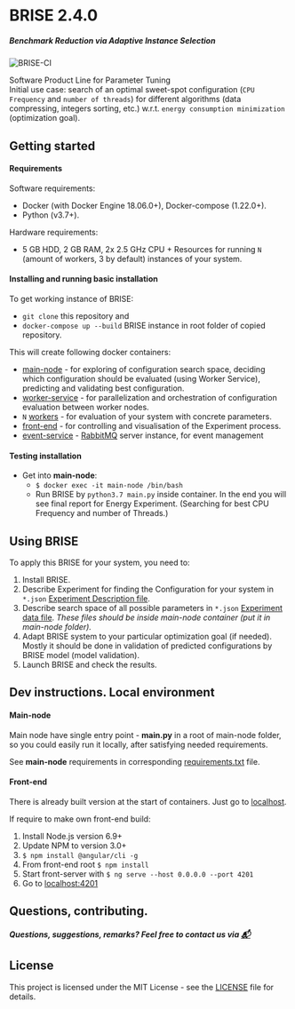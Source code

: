 # BRISE 2.4.0
##### Benchmark Reduction via Adaptive Instance Selection
![BRISE-CI](https://github.com/dpukhkaiev/BRISEv2/workflows/BRISE-CI/badge.svg?branch=dev)

Software Product Line for Parameter Tuning\
Initial use case: search of an optimal sweet-spot configuration (`CPU Frequency` and `number of threads`) for 
different algorithms (data compressing, integers sorting, etc.) w.r.t. `energy consumption minimization` 
(optimization goal).  

## Getting started
#### Requirements
Software requirements:
- Docker (with Docker Engine 18.06.0+), Docker-compose (1.22.0+).
- Python (v3.7+).

Hardware requirements:
- 5 GB HDD, 2 GB RAM, 2x 2.5 GHz CPU + Resources for running  `N` (amount of workers, 3 by default) instances of your system.

#### Installing and running basic installation
To get working instance of BRISE:
- `git clone` this repository and
- `docker-compose up --build` BRISE instance in root folder of copied repository.

This will create following docker containers:
- [main-node](./main-node/README.md "Main node Readme.") - for exploring of configuration search space, 
deciding which configuration should be evaluated (using Worker Service), 
predicting and validating best configuration.
- [worker-service](./worker_service/README.md "Worker service Readme.") - for parallelization and orchestration of configuration evaluation between worker nodes.
- `N` [workers](./worker/README.md) - for evaluation of your system with concrete parameters.
- [front-end](./front-end/README.md) - for controlling and visualisation of the Experiment process.
- [event-service](./event_service/README.md) - [RabbitMQ](https://www.rabbitmq.com/) server instance, for event management

#### Testing installation
- Get into **main-node**:
    - `$ docker exec -it main-node /bin/bash`
    - Run BRISE by `python3.7 main.py` inside container. In the end you will see final report for Energy Experiment. (Searching for best CPU Frequency and number of Threads.)

## Using BRISE 
To apply this BRISE for your system, you need to:
1. Install BRISE.
2. Describe Experiment for finding the Configuration for your system in `*.json` [Experiment Description file](./main-node/Resources/EnergyExperiment.json "Example of task description for energy consumption").
3. Describe search space of all possible parameters in `*.json` [Experiment data file](./main-node/Resources/EnergyExperimentData.json "Example for energy consumption - possible CPU frequencies and number of thread").
*These files should be inside main-node container (put it in main-node folder).*
4. Adapt BRISE system to your particular optimization goal (if needed).
Mostly it should be done in validation of predicted configurations by BRISE model (model validation).
5. Launch BRISE and check the results.

## Dev instructions. Local environment 
#### Main-node
Main node have single entry point - **main.py** in a root of main-node folder, so you could easily run it locally,
after satisfying needed requirements.   

See **main-node** requirements in corresponding [requirements.txt](./main-node/requirements.txt) file.

#### Front-end
There is already built version at the start of containers. Just go to [localhost](http://localhost/).

If require to make own front-end build:
1. Install Node.js version 6.9+
2. Update NPM to version 3.0+
3. `$ npm install @angular/cli -g`
4. From front-end root `$ npm install`
5. Start front-server with `$ ng serve --host 0.0.0.0 --port 4201`
6. Go to [localhost:4201](http://localhost:4201)

## Questions, contributing.
##### Questions, suggestions, remarks? Feel free to contact us via [:mailbox_with_mail:](mailto:dmytro.pukhkaiev@tu-dresden.de)

## License
This project is licensed under the MIT License - see the [LICENSE](LICENSE) file for details.
